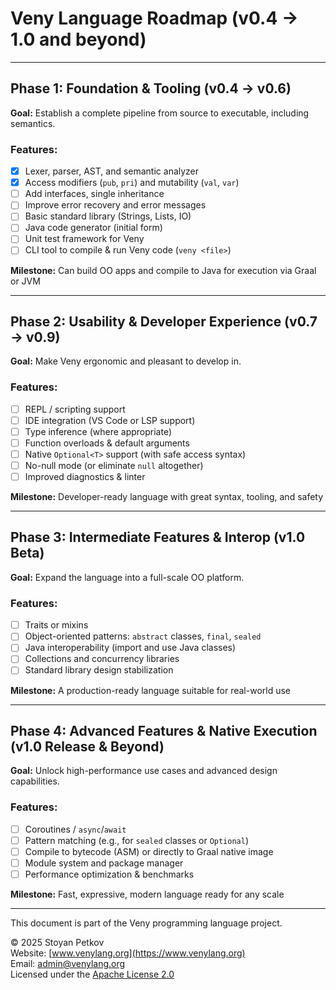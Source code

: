 # Veny Language Roadmap (v0.4 → 1.0 and beyond)

---

## Phase 1: Foundation & Tooling (v0.4 → v0.6)
**Goal:** Establish a complete pipeline from source to executable, including semantics.

### Features:
- [x] Lexer, parser, AST, and semantic analyzer
- [x] Access modifiers (`pub`, `pri`) and mutability (`val`, `var`)
- [ ] Add interfaces, single inheritance
- [ ] Improve error recovery and error messages
- [ ] Basic standard library (Strings, Lists, IO)
- [ ] Java code generator (initial form)
- [ ] Unit test framework for Veny
- [ ] CLI tool to compile & run Veny code (`veny <file>`)

**Milestone:** Can build OO apps and compile to Java for execution via Graal or JVM

---

## Phase 2: Usability & Developer Experience (v0.7 → v0.9)
**Goal:** Make Veny ergonomic and pleasant to develop in.

### Features:
- [ ] REPL / scripting support
- [ ] IDE integration (VS Code or LSP support)
- [ ] Type inference (where appropriate)
- [ ] Function overloads & default arguments
- [ ] Native `Optional<T>` support (with safe access syntax)
- [ ] No-null mode (or eliminate `null` altogether)
- [ ] Improved diagnostics & linter

**Milestone:** Developer-ready language with great syntax, tooling, and safety

---

## Phase 3: Intermediate Features & Interop (v1.0 Beta)
**Goal:** Expand the language into a full-scale OO platform.

### Features:
- [ ] Traits or mixins
- [ ] Object-oriented patterns: `abstract` classes, `final`, `sealed`
- [ ] Java interoperability (import and use Java classes)
- [ ] Collections and concurrency libraries
- [ ] Standard library design stabilization

**Milestone:** A production-ready language suitable for real-world use

---

## Phase 4: Advanced Features & Native Execution (v1.0 Release & Beyond)
**Goal:** Unlock high-performance use cases and advanced design capabilities.

### Features:
- [ ] Coroutines / `async`/`await`
- [ ] Pattern matching (e.g., for `sealed` classes or `Optional`)
- [ ] Compile to bytecode (ASM) or directly to Graal native image
- [ ] Module system and package manager
- [ ] Performance optimization & benchmarks

**Milestone:** Fast, expressive, modern language ready for any scale

---

This document is part of the Veny programming language project.

© 2025 Stoyan Petkov  
Website: [www.venylang.org](https://www.venylang.org)  
Email: [admin@venylang.org](mailto:admin@venylang.org)  
Licensed under the [Apache License 2.0](http://www.apache.org/licenses/LICENSE-2.0)
